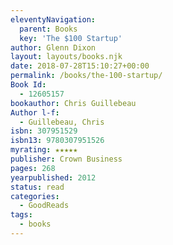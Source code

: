 ```yaml
---
eleventyNavigation:
  parent: Books
  key: 'The $100 Startup'
author: Glenn Dixon
layout: layouts/books.njk
date: 2018-07-28T15:10:27+00:00
permalink: /books/the-100-startup/
Book Id:
  - 12605157
bookauthor: Chris Guillebeau
Author l-f:
  - Guillebeau, Chris
isbn: 307951529
isbn13: 9780307951526
myrating: ★★★★★
publisher: Crown Business
pages: 268
yearpublished: 2012
status: read
categories:
  - GoodReads
tags:
  - books
---
```

